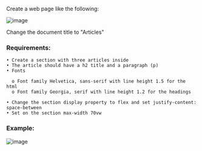 Create a web page like the following:

![image](https://github.com/nsinorov/SoftUniMainPath/assets/45227327/5076d23e-0f7a-4fc8-baf1-5b36f982cd99)

Change the document title to "Articles"

### Requirements:

    • Create a section with three articles inside
    • The article should have a h2 title and a paragraph (p)
    • Fonts
    
      o Font family Helvetica, sans-serif with line height 1.5 for the html
      o Font family Georgia, serif with line height 1.2 for the headings
      
    • Change the section display property to flex and set justify-content: space-between
    • Set on the section max-width 70vw

### Example:

![image](https://github.com/nsinorov/SoftUniMainPath/assets/45227327/1ad3055a-5171-4cee-aaa4-7ddd8d9b4df0)
